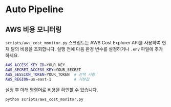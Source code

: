 # Auto Pipeline

## AWS 비용 모니터링

`scripts/aws_cost_monitor.py` 스크립트는 AWS Cost Explorer API를 사용하여 현재 달의 비용을 조회합니다. 실행 전에 다음 환경 변수를 설정하거나 `.env` 파일에 추가하세요.

```bash
AWS_ACCESS_KEY_ID=YOUR_KEY
AWS_SECRET_ACCESS_KEY=YOUR_SECRET
AWS_SESSION_TOKEN=YOUR_TOKEN  # 선택 사항
AWS_REGION=us-east-1          # 기본값
```

설정 후 아래 명령어로 비용을 확인할 수 있습니다.

```bash
python scripts/aws_cost_monitor.py
```
